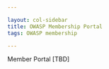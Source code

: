 ```yaml
---

layout: col-sidebar
title: OWASP Membership Portal
tags: OWASP membership

---
```


Member Portal [TBD]


<script>
  var cfauth = Cookies.get('CF-Authorization')
  if(cfauth) {
    token = getParsedJwt(cfauth);
    alert(token);
  }
  
  function getParsedJwt(token) {
    token = {}
    splits = token.split('.')
  try {
    token['header'] = JSON.parse(atob(splits[0]))
  } catch(e) {
  }
  try {
    token['payload'] = JSON.parse(atob(splits[1]))
  } catch (e) { 
  }
  
  try {
    token['signature'] = splits[2]
  } catch (e) { 
  }
  return token
}


</script>
